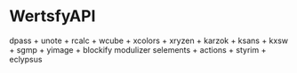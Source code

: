 # WertsfyAPI

dpass + unote + rcalc + wcube + xcolors + xryzen + karzok + ksans + kxsw + sgmp + yimage + blockify modulizer selements + actions + styrim + eclypsus
